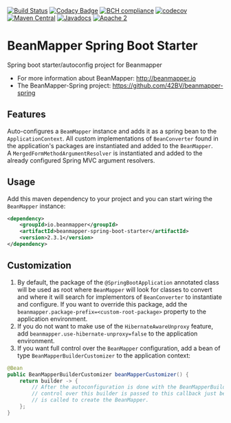 [![Build Status](https://travis-ci.org/42BV/beanmapper-spring-boot-starter.svg?branch=master)](https://travis-ci.org/42BV/beanmapper-spring-boot-starter)
[![Codacy Badge](https://api.codacy.com/project/badge/Grade/1cd19a18411b4fab97a49af920d72af4)](https://www.codacy.com/app/42bv/beanmapper-spring-boot-starter)
[![BCH compliance](https://bettercodehub.com/edge/badge/42BV/beanmapper-spring-boot-starter?branch=master)](https://bettercodehub.com/)
[![codecov](https://codecov.io/gh/42BV/beanmapper-spring-boot-starter/branch/master/graph/badge.svg)](https://codecov.io/gh/42BV/beanmapper-spring-boot-starter)
[![Maven Central](https://maven-badges.herokuapp.com/maven-central/io.beanmapper/beanmapper-spring-boot-starter/badge.svg)](https://maven-badges.herokuapp.com/maven-central/io.beanmapper/beanmapper-spring-boot-starter)
[![Javadocs](https://www.javadoc.io/badge/io.beanmapper/beanmapper-spring-boot-starter.svg)](https://www.javadoc.io/doc/io.beanmapper/beanmapper-spring-boot-starter)
[![Apache 2](http://img.shields.io/badge/license-Apache%202-blue.svg)](http://www.apache.org/licenses/LICENSE-2.0)

# BeanMapper Spring Boot Starter

Spring boot starter/autoconfig project for Beanmapper

* For more information about BeanMapper: http://beanmapper.io
* The BeanMapper-Spring project: https://github.com/42BV/beanmapper-spring

## Features

Auto-configures a `BeamMapper` instance and adds it as a spring bean to the `ApplicationContext`.
All custom implementations of `BeanConverter` found in the application's packages are instantiated and added to the `BeanMapper`.  
A `MergedFormMethodArgumentResolver` is instantiated and added to the already configured Spring MVC argument resolvers.

## Usage

Add this maven dependency to your project and you can start wiring the `BeanMapper` instance:

```xml
<dependency>
    <groupId>io.beanmapper</groupId>
    <artifactId>beanmapper-spring-boot-starter</artifactId>
    <version>2.3.1</version>
</dependency>
```

## Customization

1. By default, the package of the `@SpringBootApplication` annotated class will be used as root where `BeanMapper` will look for classes to convert and
where it will search for implementors of `BeanConverter` to instantiate and configure.
If you want to override this package, add the `beanmapper.package-prefix=<custom-root-package>` property to the application environment.
2. If you do not want to make use of the `HibernateAwareUnproxy` feature, add `beanmapper.use-hibernate-unproxy=false` to the application environment.
3. If you want full control over the `BeanMapper` configuration, add a bean of type `BeanMapperBuilderCustomizer` to the application context:

```java
@Bean
public BeanMapperBuilderCustomizer beanMapperCustomizer() {
    return builder -> {
        // After the autoconfiguration is done with the BeanMapperBuilder,
        // control over this builder is passed to this callback just before build()
        // is called to create the BeanMapper.
    };
}
```